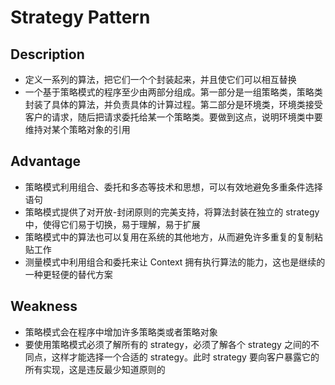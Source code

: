 # Strategy Pattern

## Description

* 定义一系列的算法，把它们一个个封装起来，并且使它们可以相互替换
* 一个基于策略模式的程序至少由两部分组成。第一部分是一组策略类，策略类封装了具体的算法，并负责具体的计算过程。第二部分是环境类，环境类接受客户的请求，随后把请求委托给某一个策略类。要做到这点，说明环境类中要维持对某个策略对象的引用

## Advantage

* 策略模式利用组合、委托和多态等技术和思想，可以有效地避免多重条件选择语句
* 策略模式提供了对开放-封闭原则的完美支持，将算法封装在独立的 strategy 中，使得它们易于切换，易于理解，易于扩展
* 策略模式中的算法也可以复用在系统的其他地方，从而避免许多重复的复制粘贴工作
* 测量模式中利用组合和委托来让 Context 拥有执行算法的能力，这也是继续的一种更轻便的替代方案

## Weakness

* 策略模式会在程序中增加许多策略类或者策略对象
* 要使用策略模式必须了解所有的 strategy，必须了解各个 strategy 之间的不同点，这样才能选择一个合适的 strategy。此时 strategy 要向客户暴露它的所有实现，这是违反最少知道原则的
